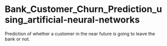 # Bank_Customer_Churn_Prediction_using_artificial-neural-networks

Prediction of whether a customer in the near future is going to leave the bank or not.
